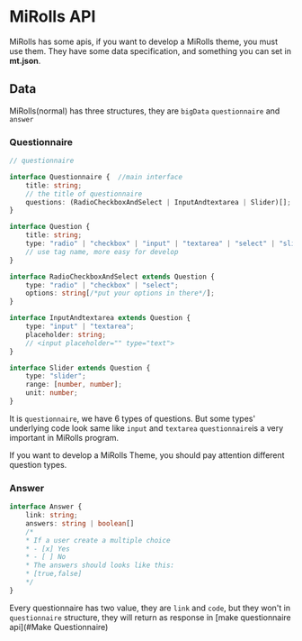 # MiRolls API

MiRolls has some apis, if you want to develop a MiRolls theme, you must use them. They have some data specification, and something you can set in **mt.json**.

## Data

MiRolls(normal) has three structures, they are ```bigData``` ```questionnaire``` and ```answer```

### Questionnaire
```typescript
// questionnaire

interface Questionnaire {  //main interface
    title: string;
    // the title of questionnaire
    questions: (RadioCheckboxAndSelect | InputAndtextarea | Slider)[];
}

interface Question {
    title: string;
    type: "radio" | "checkbox" | "input" | "textarea" | "select" | "slider";
    // use tag name, more easy for develop
}

interface RadioCheckboxAndSelect extends Question {
    type: "radio" | "checkbox" | "select";
    options: string[/*put your options in there*/];
}

interface InputAndtextarea extends Question {
    type: "input" | "textarea";
    placeholder: string;
    // <input placeholder="" type="text">
}

interface Slider extends Question {
    type: "slider";
    range: [number, number];
    unit: number;
}
```
It is ```questionnaire```, we have 6 types of questions. But some types' underlying code look same like ```input``` and ```textarea```
```questionnaire```is a very important in MiRolls program.

If you want to develop a MiRolls Theme, you should pay attention different question types.

### Answer

```typescript
interface Answer {
    link: string;
    answers: string | boolean[]
    /* 
    * If a user create a multiple choice
    * - [x] Yes
    * - [ ] No
    * The answers should looks like this:
    * [true,false]
    */
}

```

Every questionnaire has two value, they are ```link``` and ```code```, but they won't in ```questionnaire``` structure, they will return as response in [make questionnaire api](#Make Questionnaire)
